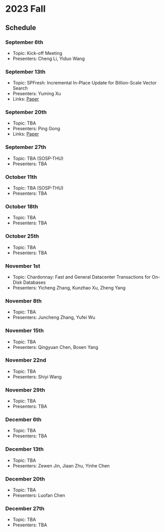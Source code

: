 # 2023 Fall

## Schedule

### September 6th

- Topic: Kick-off Meeting
- Presenters: Cheng Li, Yiduo Wang

### September 13th

- Topic: SPFresh: Incremental In-Place Update for Billion-Scale Vector Search
- Presenters: Yuming Xu
- Links: [Paper](https://rec.ustc.edu.cn/share/c1837200-5170-11ee-aad1-b9843821eb70)

### September 20th

- Topic: TBA
- Presenters: Ping Gong
- Links: [Paper](https://rec.ustc.edu.cn/share/8e0a3840-52d7-11ee-88af-eb03a68080c6)

### September 27th

- Topic: TBA (SOSP-THU)
- Presenters: TBA

### October 11th

- Topic: TBA (SOSP-THU)
- Presenters: TBA

### October 18th

- Topic: TBA
- Presenters: TBA

### October 25th

- Topic: TBA
- Presenters: TBA

### November 1st

- Topic: Chardonnay: Fast and General Datacenter Transactions for On-Disk Databases
- Presenters: Yicheng Zhang, Kunzhao Xu, Zheng Yang

### November 8th

- Topic: TBA
- Presenters: Juncheng Zhang, Yufei Wu

### November 15th

- Topic: TBA
- Presenters: Qingyuan Chen, Bosen Yang

### November 22nd

- Topic: TBA
- Presenters: Shiyi Wang

### November 29th

- Topic: TBA
- Presenters: TBA

### December 6th

- Topic: TBA
- Presenters: TBA

### December 13th

- Topic: TBA
- Presenters: Zewen Jin, Jiaan Zhu, Yinhe Chen

### December 20th

- Topic: TBA
- Presenters: Luofan Chen

### December 27th

- Topic: TBA
- Presenters: TBA
